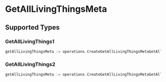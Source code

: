 # GetAllLivingThingsMeta


## Supported Types

### GetAllLivingThings1

```go
getAllLivingThingsMeta := operations.CreateGetAllLivingThingsMetaGetAllLivingThings1(operations.GetAllLivingThings1{/* values here */})
```

### GetAllLivingThings2

```go
getAllLivingThingsMeta := operations.CreateGetAllLivingThingsMetaGetAllLivingThings2(operations.GetAllLivingThings2{/* values here */})
```

